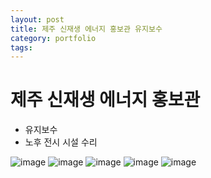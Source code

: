 ```yaml
---
layout: post
title: 제주 신재생 에너지 홍보관 유지보수
category: portfolio
tags: 
---
```


# 제주 신재생 에너지 홍보관
* 유지보수
* 노후 전시 시설 수리

![image](https://github.com/gunug/gunug.github.io/assets/52345276/985e431e-0fd8-4c7b-9cf9-081761857776)
![image](https://github.com/gunug/gunug.github.io/assets/52345276/e8d4263a-755d-4263-aeac-d35863f30db3)
![image](https://github.com/gunug/gunug.github.io/assets/52345276/75748a6c-956a-4511-bc63-1fe646b3d2f5)
![image](https://github.com/gunug/gunug.github.io/assets/52345276/d0ba9edc-24a6-4dc1-bb78-0ebda8b46812)
![image](https://github.com/gunug/gunug.github.io/assets/52345276/66bac410-9155-4465-b3f7-d82badb9926b)
